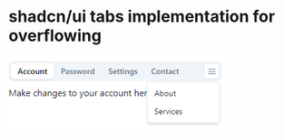 # shadcn/ui tabs implementation for overflowing

![alt text](https://github.com/cihad/shadcn-ui-overflow-tabs/blob/main/doc/Capture.PNG?raw=true)
